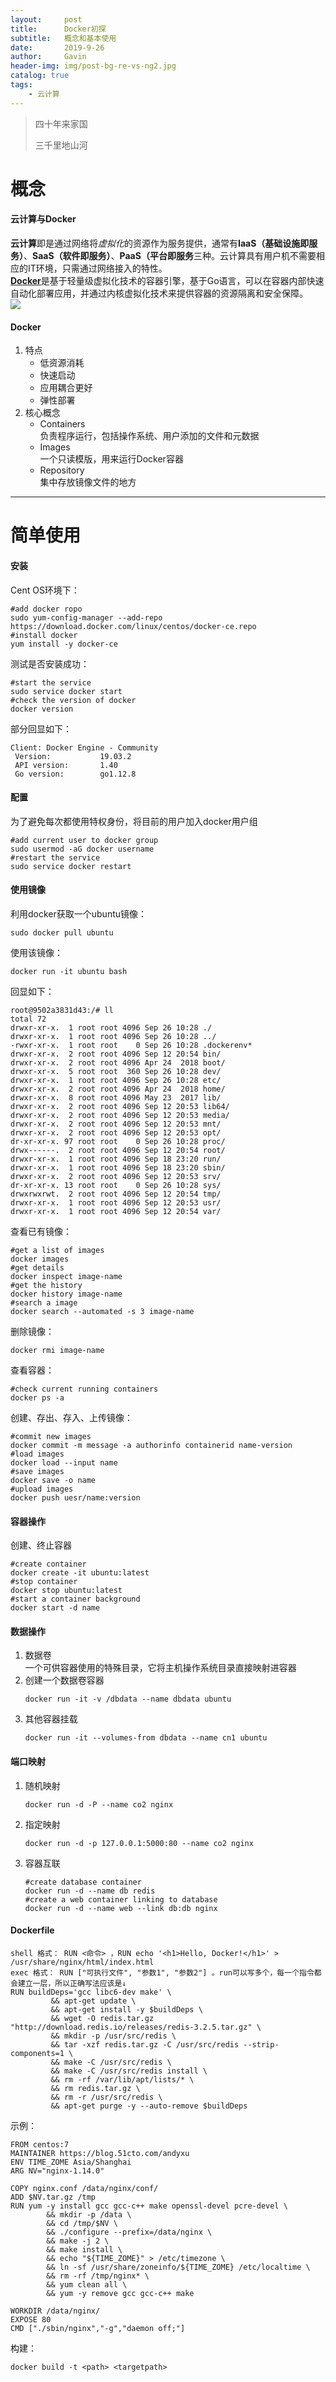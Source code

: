 ```yaml
---
layout:     post
title:      Docker初探
subtitle:   概念和基本使用
date:       2019-9-26
author:     Gavin
header-img: img/post-bg-re-vs-ng2.jpg
catalog: true
tags:
    - 云计算
---
```


> 四十年来家国
> 
> 三千里地山河

# 概念

#### 云计算与Docker

**云计算**即是通过网络将*虚拟化*的资源作为服务提供，通常有**IaaS（基础设施即服务）**、**SaaS（软件即服务）**、**PaaS（平台即服务**三种。云计算具有用户机不需要相应的IT环境，只需通过网络接入的特性。  
[**Docker**](https://www.docker.com/)是基于轻量级虚拟化技术的容器引擎，基于Go语言，可以在容器内部快速自动化部署应用，并通过内核虚拟化技术来提供容器的资源隔离和安全保障。  
![](http://45.32.68.50/large/006y8mN6ly1g7d1aq1r2ij30yb0ez0xv.jpg)  

#### Docker

1. 特点
	+ 低资源消耗
	+ 快速启动
	+ 应用耦合更好
	+ 弹性部署
2. 核心概念
	+ Containers  
		负责程序运行，包括操作系统、用户添加的文件和元数据
	+ Images  
		一个只读模版，用来运行Docker容器
	+ Repository  
		集中存放镜像文件的地方

---

# 简单使用

#### 安装

Cent OS环境下：  

```shell  
#add docker ropo
sudo yum-config-manager --add-repo https://download.docker.com/linux/centos/docker-ce.repo
#install docker
yum install -y docker-ce
```  
测试是否安装成功：  

```shell
#start the service
sudo service docker start
#check the version of docker
docker version
```  
部分回显如下：  

```
Client: Docker Engine - Community
 Version:           19.03.2
 API version:       1.40
 Go version:        go1.12.8
```

#### 配置

为了避免每次都使用特权身份，将目前的用户加入docker用户组  

```shell
#add current user to docker group
sudo usermod -aG docker username
#restart the service
sudo service docker restart
```

#### 使用镜像

利用docker获取一个ubuntu镜像：  

```shell
sudo docker pull ubuntu
```

使用该镜像：  

```shell
docker run -it ubuntu bash
```
回显如下：  

```
root@9502a3831d43:/# ll
total 72
drwxr-xr-x.  1 root root 4096 Sep 26 10:28 ./
drwxr-xr-x.  1 root root 4096 Sep 26 10:28 ../
-rwxr-xr-x.  1 root root    0 Sep 26 10:28 .dockerenv*
drwxr-xr-x.  2 root root 4096 Sep 12 20:54 bin/
drwxr-xr-x.  2 root root 4096 Apr 24  2018 boot/
drwxr-xr-x.  5 root root  360 Sep 26 10:28 dev/
drwxr-xr-x.  1 root root 4096 Sep 26 10:28 etc/
drwxr-xr-x.  2 root root 4096 Apr 24  2018 home/
drwxr-xr-x.  8 root root 4096 May 23  2017 lib/
drwxr-xr-x.  2 root root 4096 Sep 12 20:53 lib64/
drwxr-xr-x.  2 root root 4096 Sep 12 20:53 media/
drwxr-xr-x.  2 root root 4096 Sep 12 20:53 mnt/
drwxr-xr-x.  2 root root 4096 Sep 12 20:53 opt/
dr-xr-xr-x. 97 root root    0 Sep 26 10:28 proc/
drwx------.  2 root root 4096 Sep 12 20:54 root/
drwxr-xr-x.  1 root root 4096 Sep 18 23:20 run/
drwxr-xr-x.  1 root root 4096 Sep 18 23:20 sbin/
drwxr-xr-x.  2 root root 4096 Sep 12 20:53 srv/
dr-xr-xr-x. 13 root root    0 Sep 26 10:28 sys/
drwxrwxrwt.  2 root root 4096 Sep 12 20:54 tmp/
drwxr-xr-x.  1 root root 4096 Sep 12 20:53 usr/
drwxr-xr-x.  1 root root 4096 Sep 12 20:54 var/
```  
查看已有镜像：  

```shell
#get a list of images
docker images
#get details
docker inspect image-name
#get the history
docker history image-name
#search a image
docker search --automated -s 3 image-name
```
删除镜像：  

```shell
docker rmi image-name
```
查看容器：  

```shell
#check current running containers
docker ps -a
```
创建、存出、存入、上传镜像：
  
```shell
#commit new images
docker commit -m message -a authorinfo containerid name-version
#load images
docker load --input name
#save images
docker save -o name
#upload images
docker push uesr/name:version
```

#### 容器操作

创建、终止容器

```shell
#create container
docker create -it ubuntu:latest
#stop container
docker stop ubuntu:latest
#start a container background
docker start -d name
```

#### 数据操作

1. 数据卷  
	一个可供容器使用的特殊目录，它将主机操作系统目录直接映射进容器
2. 创建一个数据卷容器
	```shell
	docker run -it -v /dbdata --name dbdata ubuntu
	```
3. 其他容器挂载  
	```shell
	docker run -it --volumes-from dbdata --name cn1 ubuntu
	```

#### 端口映射

1. 随机映射  
	```shell
	docker run -d -P --name co2 nginx
	```
2. 指定映射  
	```shell
	docker run -d -p 127.0.0.1:5000:80 --name co2 nginx
	```
3. 容器互联
	
	```shell
	#create database container
	docker run -d --name db redis
	#create a web container linking to database
	docker run -d --name web --link db:db nginx
	```
	
#### Dockerfile

```shell
shell 格式： RUN <命令> ，RUN echo '<h1>Hello, Docker!</h1>' > /usr/share/nginx/html/index.html
exec 格式： RUN ["可执行文件", "参数1", "参数2"] 。run可以写多个，每一个指令都会建立一层，所以正确写法应该是↓
RUN buildDeps='gcc libc6-dev make' \
         && apt-get update \
         && apt-get install -y $buildDeps \
         && wget -O redis.tar.gz "http://download.redis.io/releases/redis-3.2.5.tar.gz" \
         && mkdir -p /usr/src/redis \
         && tar -xzf redis.tar.gz -C /usr/src/redis --strip-components=1 \
         && make -C /usr/src/redis \
         && make -C /usr/src/redis install \
         && rm -rf /var/lib/apt/lists/* \
         && rm redis.tar.gz \
         && rm -r /usr/src/redis \
         && apt-get purge -y --auto-remove $buildDeps
```  
示例：  

```shell
FROM centos:7
MAINTAINER https://blog.51cto.com/andyxu
ENV TIME_ZOME Asia/Shanghai
ARG NV="nginx-1.14.0"

COPY nginx.conf /data/nginx/conf/
ADD $NV.tar.gz /tmp
RUN yum -y install gcc gcc-c++ make openssl-devel pcre-devel \
        && mkdir -p /data \
        && cd /tmp/$NV \
        && ./configure --prefix=/data/nginx \
        && make -j 2 \
        && make install \
        && echo "${TIME_ZOME}" > /etc/timezone \
        && ln -sf /usr/share/zoneinfo/${TIME_ZOME} /etc/localtime \
        && rm -rf /tmp/nginx* \
        && yum clean all \
        && yum -y remove gcc gcc-c++ make

WORKDIR /data/nginx/
EXPOSE 80
CMD ["./sbin/nginx","-g","daemon off;"]
```
构建： 
 
```shell
docker build -t <path> <targetpath>
```